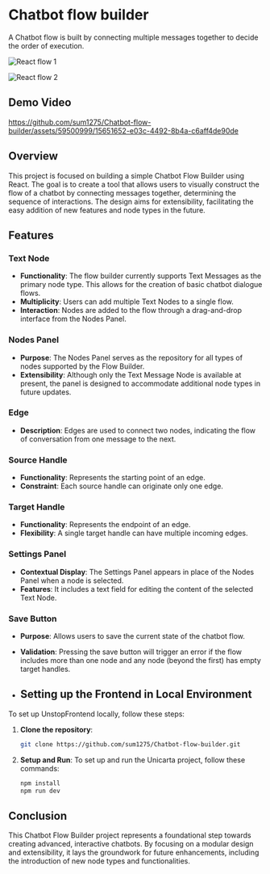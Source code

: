 # Chatbot flow builder

A Chatbot flow is built by connecting multiple messages together to decide the order of execution. 

![React flow 1](https://github.com/sum1275/Chatbot-flow-builder/assets/59500999/dfbb3d79-3f8f-4210-9900-b4ad9e492e67)

![React flow 2](https://github.com/sum1275/Chatbot-flow-builder/assets/59500999/f0c10275-a16a-4071-81b2-55d8c510268d)


## Demo Video
https://github.com/sum1275/Chatbot-flow-builder/assets/59500999/15651652-e03c-4492-8b4a-c6aff4de90de


## Overview

This project is focused on building a simple Chatbot Flow Builder using React. The goal is to create a tool that allows users to visually construct the flow of a chatbot by connecting messages together, determining the sequence of interactions. The design aims for extensibility, facilitating the easy addition of new features and node types in the future.

## Features

### Text Node

- **Functionality**: The flow builder currently supports Text Messages as the primary node type. This allows for the creation of basic chatbot dialogue flows.
- **Multiplicity**: Users can add multiple Text Nodes to a single flow.
- **Interaction**: Nodes are added to the flow through a drag-and-drop interface from the Nodes Panel.

### Nodes Panel

- **Purpose**: The Nodes Panel serves as the repository for all types of nodes supported by the Flow Builder.
- **Extensibility**: Although only the Text Message Node is available at present, the panel is designed to accommodate additional node types in future updates.

### Edge

- **Description**: Edges are used to connect two nodes, indicating the flow of conversation from one message to the next.

### Source Handle

- **Functionality**: Represents the starting point of an edge.
- **Constraint**: Each source handle can originate only one edge.

### Target Handle

- **Functionality**: Represents the endpoint of an edge.
- **Flexibility**: A single target handle can have multiple incoming edges.

### Settings Panel

- **Contextual Display**: The Settings Panel appears in place of the Nodes Panel when a node is selected.
- **Features**: It includes a text field for editing the content of the selected Text Node.

### Save Button

- **Purpose**: Allows users to save the current state of the chatbot flow.
- **Validation**: Pressing the save button will trigger an error if the flow includes more than one node and any node (beyond the first) has empty target handles.


- ## Setting up the Frontend in Local Environment

To set up UnstopFrontend locally, follow these steps:

1. **Clone the repository**:
   ```bash
   git clone https://github.com/sum1275/Chatbot-flow-builder.git
2. **Setup and Run**:
   To set up and run the Unicarta project, follow these commands:

   ```bash
   npm install
   npm run dev
## Conclusion

This Chatbot Flow Builder project represents a foundational step towards creating advanced, interactive chatbots. By focusing on a modular design and extensibility, it lays the groundwork for future enhancements, including the introduction of new node types and functionalities.
